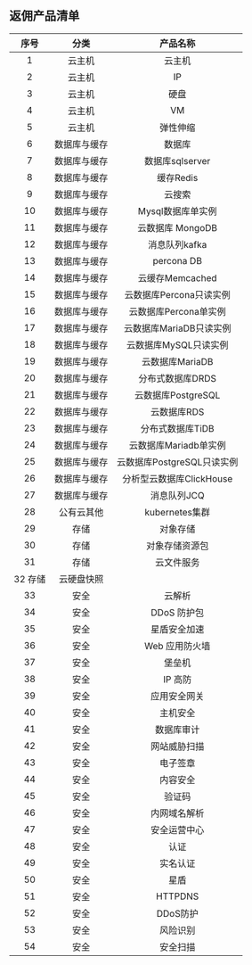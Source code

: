 ##  返佣产品清单

| 序号 | 分类 | 产品名称 |
| :-----:| :----: | :----: |
| 1	| 云主机 | 云主机|
| 2	| 云主机 | IP |
| 3	| 云主机 | 硬盘 |
| 4	| 云主机 | VM |
| 5	| 云主机 |	弹性伸缩 |
| 6	| 数据库与缓存 |	数据库 |
| 7	| 数据库与缓存 |	数据库sqlserver |
| 8	| 数据库与缓存 |	缓存Redis |
| 9	| 数据库与缓存 |	云搜索 |
| 10	| 数据库与缓存 |	Mysql数据库单实例 |
| 11	| 数据库与缓存 |	云数据库 MongoDB |
| 12	| 数据库与缓存 |	消息队列kafka |
| 13	| 数据库与缓存 |	percona DB |
| 14	| 数据库与缓存 |	云缓存Memcached |
| 15	| 数据库与缓存 |	云数据库Percona只读实例 |
| 16	| 数据库与缓存 |	云数据库Percona单实例 |
| 17	| 数据库与缓存 |	云数据库MariaDB只读实例 |
| 18	| 数据库与缓存 |	云数据库MySQL只读实例 |
| 19	| 数据库与缓存 |	云数据库MariaDB |
| 20	| 数据库与缓存 |	分布式数据库DRDS |
| 21	| 数据库与缓存 |	云数据库PostgreSQL |
| 22	| 数据库与缓存 |	云数据库RDS |
| 23	| 数据库与缓存 |	分布式数据库TiDB |
| 24	| 数据库与缓存 |	云数据库Mariadb单实例 |
| 25	| 数据库与缓存 |	云数据库PostgreSQL只读实例 |
| 26	| 数据库与缓存 |	分析型云数据库ClickHouse |
| 27	| 数据库与缓存 |	消息队列JCQ |
| 28	| 公有云其他 |	kubernetes集群 |
| 29	| 存储 |	对象存储 |
| 30	| 存储 |	对象存储资源包 |
| 31	| 存储 |	云文件服务 |
| 32	存储 |	云硬盘快照 |
| 33	| 安全 |	云解析 |
| 34	| 安全 |	DDoS 防护包 |
| 35	| 安全 |	星盾安全加速 |
| 36	| 安全 |	Web 应用防火墙 |
| 37	| 安全 |	堡垒机 |
| 38	| 安全 |	IP 高防 |
| 39	| 安全 |	应用安全网关 |
| 40	| 安全 |	主机安全 |
| 41	| 安全 |	数据库审计 |
| 42	| 安全 |	网站威胁扫描 |
| 43	| 安全 |	电子签章 |
| 44	| 安全 |	内容安全 |
| 45	| 安全 |	验证码 |
| 46	| 安全 |	内网域名解析 |
| 47	| 安全 |	安全运营中心 |
| 48	| 安全 |	认证 |
| 49	| 安全 |	实名认证 |
| 50	| 安全 |	星盾 |
| 51	| 安全 |	HTTPDNS |
| 52	| 安全 |	DDoS防护 |
| 53	| 安全 |	风险识别 |
| 54	| 安全 |	安全扫描 |
